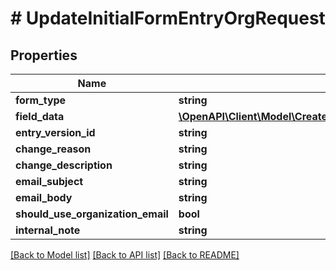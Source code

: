 # # UpdateInitialFormEntryOrgRequest

## Properties

Name | Type | Description | Notes
------------ | ------------- | ------------- | -------------
**form_type** | **string** |  |
**field_data** | [**\OpenAPI\Client\Model\CreateInternalFormEntryRequestFieldDataInner[]**](CreateInternalFormEntryRequestFieldDataInner.md) |  |
**entry_version_id** | **string** |  |
**change_reason** | **string** |  |
**change_description** | **string** |  | [optional]
**email_subject** | **string** |  | [optional]
**email_body** | **string** |  | [optional]
**should_use_organization_email** | **bool** |  | [optional]
**internal_note** | **string** |  | [optional]

[[Back to Model list]](../../README.md#models) [[Back to API list]](../../README.md#endpoints) [[Back to README]](../../README.md)
